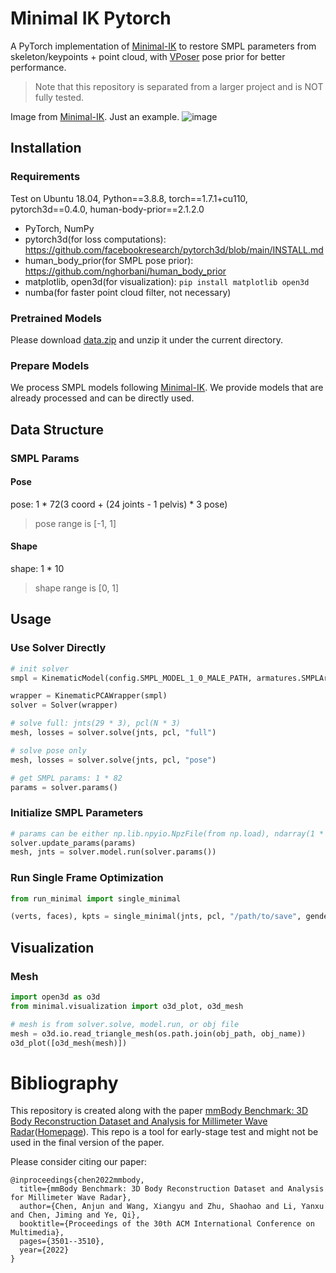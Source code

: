 # Minimal IK Pytorch

A PyTorch implementation of [Minimal-IK](https://github.com/CalciferZh/Minimal-IK) to restore SMPL parameters from skeleton/keypoints + point cloud, with [VPoser](https://github.com/nghorbani/human_body_prior) pose prior for better performance.

> Note that this repository is separated from a larger project and is NOT fully tested.

Image from [Minimal-IK](https://github.com/CalciferZh/Minimal-IK). Just an example.
![image](https://user-images.githubusercontent.com/33902321/201305650-1ff6c93d-c2f2-4ddb-a85c-19ef14702b79.png)

## Installation

### Requirements
Test on Ubuntu 18.04, Python==3.8.8, torch==1.7.1+cu110, pytorch3d==0.4.0, human-body-prior==2.1.2.0
- PyTorch, NumPy
- pytorch3d(for loss computations): https://github.com/facebookresearch/pytorch3d/blob/main/INSTALL.md
- human_body_prior(for SMPL pose prior): https://github.com/nghorbani/human_body_prior
- matplotlib, open3d(for visualization): `pip install matplotlib open3d`
- numba(for faster point cloud filter, not necessary)

### Pretrained Models
Please download [data.zip](https://zjueducn-my.sharepoint.com/personal/xy_wong_zju_edu_cn/_layouts/15/onedrive.aspx?id=%2Fpersonal%2Fxy_wong_zju_edu_cn%2FDocuments%2FShare&ga=1) and unzip it under the current directory.

### Prepare Models
We process SMPL models following [Minimal-IK](https://github.com/CalciferZh/Minimal-IK). We provide models that are already processed and can be directly used.

## Data Structure

### SMPL Params
#### Pose
pose: 1 * 72(3 coord + (24 joints - 1 pelvis) * 3 pose)  
> pose range is [-1, 1]  

#### Shape
shape: 1 * 10  
> shape range is [0, 1]

## Usage
### Use Solver Directly

```python
# init solver
smpl = KinematicModel(config.SMPL_MODEL_1_0_MALE_PATH, armatures.SMPLArmature)

wrapper = KinematicPCAWrapper(smpl)
solver = Solver(wrapper)

# solve full: jnts(29 * 3), pcl(N * 3)
mesh, losses = solver.solve(jnts, pcl, "full")

# solve pose only
mesh, losses = solver.solve(jnts, pcl, "pose")

# get SMPL params: 1 * 82
params = solver.params()
```

### Initialize SMPL Parameters

```python
# params can be either np.lib.npyio.NpzFile(from np.load), ndarray(1 * 72), or ndarray(1 * 82)
solver.update_params(params)
mesh, jnts = solver.model.run(solver.params())
```

### Run Single Frame Optimization
```python
from run_minimal import single_minimal

(verts, faces), kpts = single_minimal(jnts, pcl, "/path/to/save", gender="female", device="cuda:0", show_results=True)
```

## Visualization
### Mesh
```python
import open3d as o3d
from minimal.visualization import o3d_plot, o3d_mesh

# mesh is from solver.solve, model.run, or obj file
mesh = o3d.io.read_triangle_mesh(os.path.join(obj_path, obj_name))
o3d_plot([o3d_mesh(mesh)])
```

# Bibliography
This repository is created along with the paper [mmBody Benchmark: 3D Body Reconstruction Dataset and Analysis for Millimeter Wave Radar](https://dl.acm.org/doi/abs/10.1145/3503161.3548262)([Homepage](https://chen3110.github.io/mmbody)). This repo is a tool for early-stage test and might not be used in the final version of the paper.

Please consider citing our paper:
```
@inproceedings{chen2022mmbody,
  title={mmBody Benchmark: 3D Body Reconstruction Dataset and Analysis for Millimeter Wave Radar},
  author={Chen, Anjun and Wang, Xiangyu and Zhu, Shaohao and Li, Yanxu and Chen, Jiming and Ye, Qi},
  booktitle={Proceedings of the 30th ACM International Conference on Multimedia},
  pages={3501--3510},
  year={2022}
}
```
